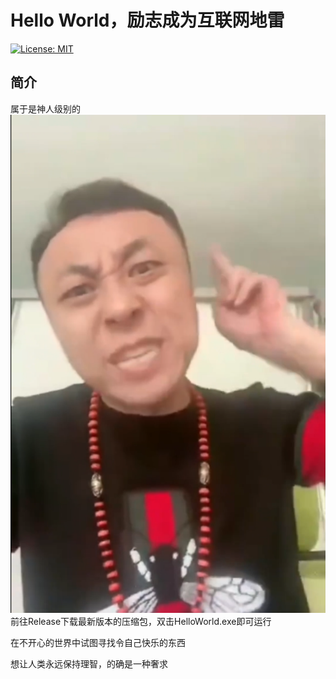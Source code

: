 # Hello World，励志成为互联网地雷
[![License: MIT](https://img.shields.io/badge/License-MIT-green.svg)](https://opensource.org/licenses/MIT)  

## 简介  

属于是神人级别的  
![alt text](image.png)
前往Release下载最新版本的压缩包，双击HelloWorld.exe即可运行  

在不开心的世界中试图寻找令自己快乐的东西  

想让人类永远保持理智，的确是一种奢求  
